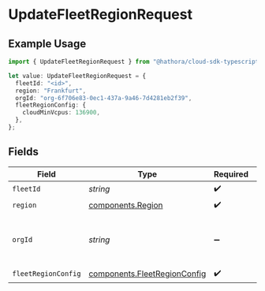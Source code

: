 # UpdateFleetRegionRequest

## Example Usage

```typescript
import { UpdateFleetRegionRequest } from "@hathora/cloud-sdk-typescript/models/operations";

let value: UpdateFleetRegionRequest = {
  fleetId: "<id>",
  region: "Frankfurt",
  orgId: "org-6f706e83-0ec1-437a-9a46-7d4281eb2f39",
  fleetRegionConfig: {
    cloudMinVcpus: 136900,
  },
};
```

## Fields

| Field                                                                        | Type                                                                         | Required                                                                     | Description                                                                  | Example                                                                      |
| ---------------------------------------------------------------------------- | ---------------------------------------------------------------------------- | ---------------------------------------------------------------------------- | ---------------------------------------------------------------------------- | ---------------------------------------------------------------------------- |
| `fleetId`                                                                    | *string*                                                                     | :heavy_check_mark:                                                           | N/A                                                                          |                                                                              |
| `region`                                                                     | [components.Region](../../models/components/region.md)                       | :heavy_check_mark:                                                           | N/A                                                                          |                                                                              |
| `orgId`                                                                      | *string*                                                                     | :heavy_minus_sign:                                                           | N/A                                                                          | org-6f706e83-0ec1-437a-9a46-7d4281eb2f39                                     |
| `fleetRegionConfig`                                                          | [components.FleetRegionConfig](../../models/components/fleetregionconfig.md) | :heavy_check_mark:                                                           | N/A                                                                          |                                                                              |